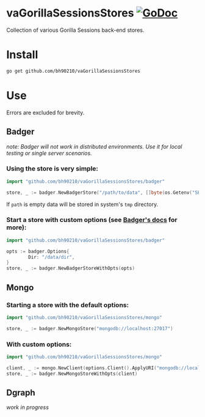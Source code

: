 # vaGorillaSessionsStores [![GoDoc](https://godoc.org/github.com/bh90210/va-gorilla-sessions-store?status.svg)](https://godoc.org/github.com/bh90210/va-gorilla-sessions-store)
Collection of various Gorilla Sessions back-end stores.

# Install

```bash
go get github.com/bh90210/vaGorillaSessionsStores
```

# Use
Errors are excluded for brevity.

## Badger
_note: Badger will not work in distributed environments. Use it for local testing or single server scenarios._

### Using the store is very simple:
```go
import "github.com/bh90210/vaGorillaSessionsStores/badger"

store, _ := badger.NewBadgerStore("/path/to/data", []byte(os.Getenv("SESSION_KEY")))
```
If `path` is empty data will be stored in system's `tmp` directory.

### Start a store with custom options (see [Badger's docs](https://dgraph.io/docs/badger) for more):
```go
import "github.com/bh90210/vaGorillaSessionsStores/badger"

opts := badger.Options{
		Dir: "/data/dir",
}
store, _ := badger.NewBadgerStoreWithOpts(opts)
```

## Mongo

### Starting a store with the default options:
```go
import "github.com/bh90210/vaGorillaSessionsStores/mongo"

store, _ := badger.NewMongoStore("mongodb://localhost:27017")
```

### With custom options:
```go
import "github.com/bh90210/vaGorillaSessionsStores/mongo"

client, _ := mongo.NewClient(options.Client().ApplyURI("mongodb://localhost:27017"))
store, _ := badger.NewMongoStoreWithOpts(client)
```

## Dgraph

_work in progress_